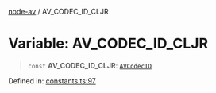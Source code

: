 [node-av](../globals.md) / AV\_CODEC\_ID\_CLJR

# Variable: AV\_CODEC\_ID\_CLJR

> `const` **AV\_CODEC\_ID\_CLJR**: [`AVCodecID`](../type-aliases/AVCodecID.md)

Defined in: [constants.ts:97](https://github.com/seydx/av/blob/f8631fc881b394300b1479f511d55cf1c370a87f/src/constants/constants.ts#L97)
